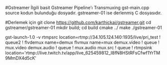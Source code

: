 #Gstreamer
İlgili basit Gstreamer Pipeline'ı Transmuxing gst-main.cpp source kodun bulunduğu dosyadır. gstreamer-01 ise derlenmiş C dosyasıdır.

#Derlemek için
git clone https://github.com/karthickai/gstreamer.git
cd gstreamer/gstreamer-01
mkdir build; cd build
cmake ../
make
./gstreamer-01

gst-launch-1.0 -v rtmpsrc location=rtmp://34.105.124.140:1935/live/pri_test ! queue2 ! flvdemux name=demux flvmux name=mux demux.video ! queue ! mux.video demux.audio ! queue ! mux.audio mux.src ! queue ! rtmpsink location='rtmp://live.twitch.tv/app/live_625459812_I8fN8HStRFsCfwf1YrTM9MmDX4d5cK'
